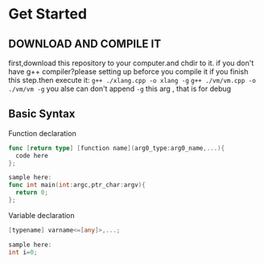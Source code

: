 # Get Started
## DOWNLOAD AND COMPILE IT
first,download this repository to your computer.and chdir to it.
if you don't have g++ compiler?please setting up beforce you compile it
if you finish this step.then execute it:
`g++ ./xlang.cpp -o xlang -g`
`g++ ./vm/vm.cpp -o ./vm/vm -g`
you alse can don't append `-g` this arg , that is for debug
## Basic Syntax
Function declaration
```go
func [return type] [function name](arg0_type:arg0_name,...){
  code here
};

sample here:
func int main(int:argc,ptr_char:argv){
  return 0;
};
```
Variable declaration
```go
[typename] varname<=[any]>,...;

sample here:
int i=0;
```

